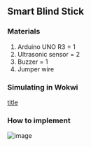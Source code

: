 ## Smart Blind Stick

### Materials
1. Arduino UNO R3 = 1
2. Ultrasonic sensor = 2
3. Buzzer = 1
4. Jumper wire

### Simulating in Wokwi
[title](https://wokwi.com/projects/381359789618615297)

### How to implement
![image](https://github.com/RyuKoki/IoT-Kit/assets/68011889/bd65c912-8cbb-4d74-8a46-43a4f3d3cd8c)

